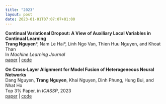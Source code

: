 ```yaml
---
title: "2023"
layout: post
date: 2023-01-01T07:07:07+01:00
---
```


**Continual Variational Dropout: A View of Auxiliary Local Variables in Continual Learning**  
**Trang Nguyen**\*, Nam Le Hai\*, Linh Ngo Van, Thien Huu Nguyen, and Khoat Than  
In *Machine Learning Journal*  
[paper](https://link.springer.com/article/10.1007/s10994-023-06487-7) | [code](https://github.com/nguyenvuthientrang/CVD)

**On Cross-Layer Alignment for Model Fusion of Heterogeneous Neural Networks**  
Dang Nguyen, **Trang Nguyen**, Khai Nguyen, Dinh Phung, Hung Bui, and Nhat Ho   
Top 3% Paper, in *ICASSP*, 2023  
[paper](https://arxiv.org/abs/2110.15538) | [code](https://github.com/hsgser/clafusion)